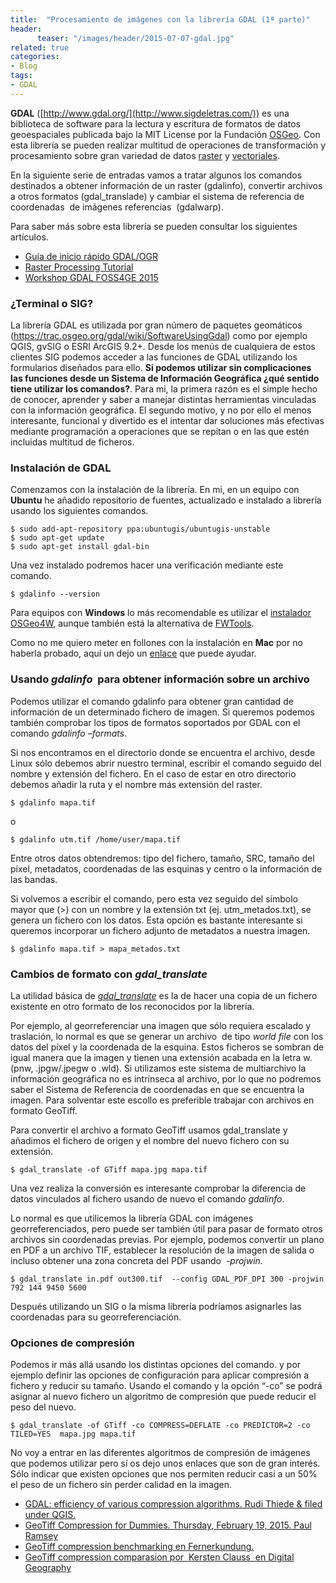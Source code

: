 ```yaml
---
title:  "Procesamiento de imágenes con la librería GDAL (1ª parte)"
header:
      teaser: "/images/header/2015-07-07-gdal.jpg"
related: true
categories: 
- Blog
tags:
- GDAL
---
```

        
**GDAL** ([http://www.gdal.org/](http://www.sigdeletras.com/)) es una biblioteca de software para la lectura y escritura de formatos de datos geoespaciales publicada bajo la MIT License por la Fundación [OSGeo](%20http:/www.osgeo.org/ "OSGeo"). Con esta librería se pueden realizar multitud de operaciones de transformación y procesamiento sobre gran variedad de datos [raster](http://www.gdal.org/formats_list.html "Raster") y [vectoriales](http://www.gdal.org/ogr_formats.html "Formatos vectoriales").

En la siguiente serie de entradas vamos a tratar algunos los comandos destinados a obtener información de un raster (gdalinfo), convertir archivos a otros formatos (gdal_translade) y cambiar el sistema de referencia de coordenadas  de imágenes referencias  (gdalwarp).  

Para saber más sobre esta librería se pueden consultar los siguientes artículos.

*   [Guía de inicio rápido GDAL/OGR](http://live.osgeo.org/es/quickstart/gdal_quickstart.html "enlace")
*   [Raster Processing Tutorial](https://trac.osgeo.org/gdal/wiki/UserDocs/RasterProcTutorial%20 "Raster Processing Tutorial")
*   [Workshop GDAL FOSS4GE 2015](http://download.osgeo.org/gdal/workshop "WorkshopGDAl FOSS4GE")

### ¿Terminal o SIG?

La librería GDAL es utilizada por gran número de paquetes geomáticos (https://trac.osgeo.org/gdal/wiki/SoftwareUsingGdal) como por ejemplo QGIS, gvSIG o ESRI ArcGIS 9.2+. Desde los menús de cualquiera de estos clientes SIG podemos acceder a las funciones de GDAL utilizando los formularios diseñados para ello. **Si podemos utilizar sin complicaciones las funciones desde un Sistema de Información Geográfica ¿qué sentido tiene utilizar los comandos?**. Para mi, la primera razón es el simple hecho de conocer, aprender y saber a manejar distintas herramientas vinculadas con la información geográfica. El segundo motivo, y no por ello el menos interesante, funcional y divertido es el intentar dar soluciones más efectivas mediante programación a operaciones que se repitan o en las que estén incluidas multitud de ficheros.

### Instalación de GDAL

Comenzamos con la instalación de la librería. En mi, en un equipo con **Ubuntu** he añadido repositorio de fuentes, actualizado e instalado a librería usando los siguientes comandos.

	$ sudo add-apt-repository ppa:ubuntugis/ubuntugis-unstable  
	$ sudo apt-get update  
	$ sudo apt-get install gdal-bin

Una vez instalado podremos hacer una verificación mediante este comando.

	$ gdalinfo --version

Para equipos con **Windows** lo más recomendable es utilizar el [instalador OSGeo4W](https://trac.osgeo.org/osgeo4w/ "Osgeo4w"), aunque también está la alternativa de [FWTools](http://fwtools.maptools.org/ "fwtools").

Como no me quiero meter en follones con la instalación en **Mac** por no haberla probado, aquí un dejo un [enlace](https://www.mapbox.com/tilemill/docs/guides/gdal "Instlación GDAL en Mac") que puede ayudar.

### Usando _gdalinfo_  para obtener información sobre un archivo

Podemos utilizar el comando gdalinfo para obtener gran cantidad de información de un determinado fichero de imagen. Si queremos podemos también comprobar los tipos de formatos soportados por GDAL con el comando _gdalinfo –formats_.

Si nos encontramos en el directorio donde se encuentra el archivo, desde Linux sólo debemos abrir nuestro terminal, escribir el comando seguido del nombre y extensión del fichero. En el caso de estar en otro directorio debemos añadir la ruta y el nombre más extensión del raster.

	$ gdalinfo mapa.tif

o

	$ gdalinfo utm.tif /home/user/mapa.tif

Entre otros datos obtendremos: tipo del fichero, tamaño, SRC, tamaño del píxel, metadatos, coordenadas de las esquinas y centro o la información de las bandas.

Si volvemos a escribir el comando, pero esta vez seguido del símbolo mayor que (>) con un nombre y la extensión txt (ej. utm_metados.txt), se genera un fichero con los datos. Esta opción es bastante interesante si queremos incorporar un fichero adjunto de metadatos a nuestra imagen.

	$ gdalinfo mapa.tif > mapa_metados.txt

### Cambios de formato con _gdal_translate_

La utilidad básica de [_gdal_translate_](http://www.gdal.org/gdal_translate.html "gdal_translate") es la de hacer una copia de un fichero existente en otro formato de los reconocidos por la librería.

Por ejemplo, al georreferenciar una imagen que sólo requiera escalado y traslación, lo normal es que se generar un archivo  de tipo _world file_ con los datos del píxel y la coordenada de la esquina. Estos ficheros se sombran de igual manera que la imagen y tienen una extensión acabada en la letra w. (pnw, .jpgw/.jpegw o .wld). Si utilizamos este sistema de multiarchivo la información geográfica no es intrínseca al archivo, por lo que no podremos saber el Sistema de Referencia de coordenadas en que se encuentra la imagen. Para solventar este escollo es preferible trabajar con archivos en formato GeoTiff.

Para convertir el archivo a formato GeoTiff usamos gdal_translate y añadimos el fichero de origen y el nombre del nuevo fichero con su extensión.

	$ gdal_translate -of GTiff mapa.jpg mapa.tif

Una vez realiza la conversión es interesante comprobar la diferencia de datos vinculados al fichero usando de nuevo el comando _gdalinfo_.

Lo normal es que utilicemos la librería GDAL con imágenes georreferenciados, pero puede ser también útil para pasar de formato otros archivos sin coordenadas previas. Por ejemplo, podemos convertir un plano en PDF a un archivo TIF, establecer la resolución de la imagen de salida o incluso obtener una zona concreta del PDF usando  _-projwin_.

	$ gdal_translate in.pdf out300.tif  --config GDAL_PDF_DPI 300 -projwin 792 144 9450 5600

Después utilizando un SIG o la misma librería podríamos asignarles las coordenadas para su georreferenciación.

### Opciones de compresión

Podemos ir más allá usando los distintas opciones del comando. y por ejemplo definir las opciones de configuración para aplicar compresión a fichero y reducir su tamaño. Usando el comando y la opción “-co” se podrá asignar al nuevo fichero un algoritmo de compresión que puede reducir el peso del nuevo.

	$ gdal_translate -of GTiff -co COMPRESS=DEFLATE -co PREDICTOR=2 -co TILED=YES  mapa.jpg mapa.tif

No voy a entrar en las diferentes algoritmos de compresión de imágenes que podemos utilizar pero sí os dejo unos enlaces que son de gran interés. Sólo indicar que existen opciones que nos permiten reducir casi a un 50% el peso de un fichero sin perder calidad en la imagen.

*   [GDAL: efficiency of various compression algorithms. Rudi Thiede & filed under QGIS.](http://linfiniti.com/2011/05/gdal-efficiency-of-various-compression-algorithms/)
*   [GeoTiff Compression for Dummies. Thursday, February 19, 2015\. Paul Ramsey](http://blog.cleverelephant.ca/2015/02/geotiff-compression-for-dummies.html)
*   [GeoTiff compression benchmarking en Fernerkundung.](http://fernerkundung.github.io/GeoTiff-compression-benchmarking/)
*   [GeoTiff compression comparasion por  Kersten Clauss  en Digital Geography](http://www.digital-geography.com/geotiff-compression-comparison)
